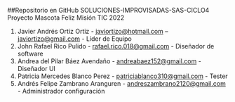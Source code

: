 ##Repositorio en GitHub SOLUCIONES-IMPROVISADAS-SAS-CICLO4 Proyecto Mascota Feliz Misión TIC 2022
1. Javier Andrés Ortiz Ortiz - javiortizo@hotmail.com – javiortizo@gmail.com - Líder de Equipo
2. John Rafael Rico Pulido - rafael.rico.018@gmail.com - Diseñador de software
3. Andrea del Pilar Báez Avendaño - andreabaez152@gmail.com - Diseñador UI 
4. Patricia Mercedes Blanco Perez - patriciablanco310@gmail.com - Tester
5. Andrés Felipe Zambrano Aranguren - andreszambrano2120@gmail.com - Administrador configuración